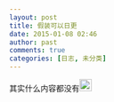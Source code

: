 ```yaml
---
layout: post
title: 假装可以日更
date: 2015-01-08 02:46
author: past
comments: true
categories: [日志, 未分类]
---
```

其实什么内容都没有<a href="http://riddle.jd-app.com/jae/uploads/2014/12/emoji啦啦啦.jpg"><img class="alignnone  wp-image-565" src="http://riddle.jd-app.com/jae/uploads/2014/12/emoji啦啦啦.jpg" alt="emoji啦啦啦" width="22" height="22" /></a>
